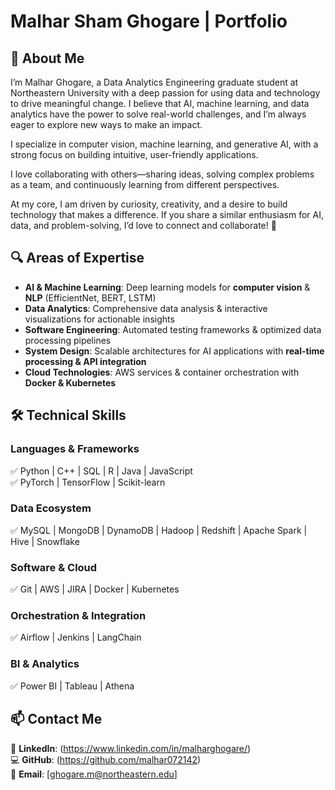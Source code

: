 # Malhar Sham Ghogare | Portfolio

## 🚀 About Me  

I’m Malhar Ghogare, a Data Analytics Engineering graduate student at Northeastern University with a deep passion for using data and technology to drive meaningful change. I believe that AI, machine learning, and data analytics have the power to solve real-world challenges, and I’m always eager to explore new ways to make an impact.

I specialize in computer vision, machine learning, and generative AI, with a strong focus on building intuitive, user-friendly applications.

I love collaborating with others—sharing ideas, solving complex problems as a team, and continuously learning from different perspectives.

At my core, I am driven by curiosity, creativity, and a desire to build technology that makes a difference. If you share a similar enthusiasm for AI, data, and problem-solving, I’d love to connect and collaborate! 🚀

## 🔍 Areas of Expertise  
- **AI & Machine Learning**: Deep learning models for **computer vision** & **NLP** (EfficientNet, BERT, LSTM)  
- **Data Analytics**: Comprehensive data analysis & interactive visualizations for actionable insights  
- **Software Engineering**: Automated testing frameworks & optimized data processing pipelines  
- **System Design**: Scalable architectures for AI applications with **real-time processing & API integration**  
- **Cloud Technologies**: AWS services & container orchestration with **Docker & Kubernetes**  

## 🛠 Technical Skills  

### **Languages & Frameworks**  
✅ Python | C++ | SQL | R | Java | JavaScript  
✅ PyTorch | TensorFlow | Scikit-learn  

### **Data Ecosystem**  
✅ MySQL | MongoDB | DynamoDB | Hadoop | Redshift | Apache Spark | Hive | Snowflake  

### **Software & Cloud**  
✅ Git | AWS | JIRA | Docker | Kubernetes  

### **Orchestration & Integration**  
✅ Airflow | Jenkins | LangChain  

### **BI & Analytics**  
✅ Power BI | Tableau | Athena  

## 📫 Contact Me  
📍 **LinkedIn**: (https://www.linkedin.com/in/malharghogare/)  
💻 **GitHub**: (https://github.com/malhar072142)  
📧 **Email**: [ghogare.m@northeastern.edu] 

